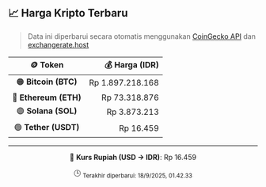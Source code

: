 

<!-- HARGA_KRIPTO -->
## 📈 Harga Kripto Terbaru

> Data ini diperbarui secara otomatis menggunakan [CoinGecko API](https://www.coingecko.com/) dan [exchangerate.host](https://exchangerate.host/)

<div align="center">

| 🪙 Token | 💰 Harga (IDR) |
|:------:|---------------:|
| 🟠 **Bitcoin (BTC)**   | Rp 1.897.218.168 |
| 🔵 **Ethereum (ETH)**  | Rp 73.318.876 |
| 🟣 **Solana (SOL)**    | Rp 3.873.213 |
| 🟢 **Tether (USDT)**   | Rp 16.459 |

---

💱 **Kurs Rupiah (USD → IDR)**: Rp 16.459

🕒 <sub>Terakhir diperbarui: 18/9/2025, 01.42.33</sub>

</div>
<!-- /HARGA_KRIPTO -->